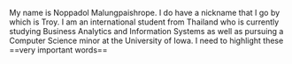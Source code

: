 My name is Noppadol Malungpaishrope. I do have a nickname that I go by which is Troy. I am an international student from Thailand who is currently studying Business Analytics and Information Systems as well as pursuing a Computer Science minor at the University of Iowa.
I need to highlight these ==very important words==
